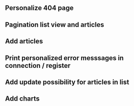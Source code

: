 ## Personalize 404 page

## Pagination list view and articles

## Add articles

## Print personalized error messsages in connection / register

## Add update possibility for articles in list

## Add charts
